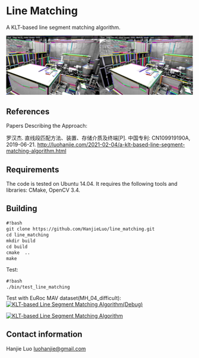 # Line Matching
A KLT-based line segment matching algorithm.

![test image](./data/line_matching_result.png)

## References ## 
Papers Describing the Approach:

罗汉杰. 直线段匹配方法、装置、存储介质及终端[P]. 中国专利: CN109919190A, 2019-06-21.
http://luohanjie.com/2021-02-04/a-klt-based-line-segment-matching-algorithm.html

## Requirements ##
The code is tested on Ubuntu 14.04. It requires the following tools and libraries: CMake, OpenCV 3.4. 

## Building ##

```
#!bash
git clone https://github.com/HanjieLuo/line_matching.git
cd line_matching
mkdir build
cd build
cmake  ..
make
```

Test:

```
#!bash
./bin/test_line_matching
```

Test with EuRoc MAV dataset(MH_04_difficult):  
[![KLT-based Line Segment Matching Algorithm(Debug)](https://res.cloudinary.com/marcomontalbano/image/upload/v1612585399/video_to_markdown/images/youtube--3i1zt2bkSZc-c05b58ac6eb4c4700831b2b3070cd403.jpg)](https://youtu.be/3i1zt2bkSZc "KLT-based Line Segment Matching Algorithm(Debug)")

[![KLT-based Line Segment Matching Algorithm](https://res.cloudinary.com/marcomontalbano/image/upload/v1612585481/video_to_markdown/images/youtube--OQyB3OdJg4w-c05b58ac6eb4c4700831b2b3070cd403.jpg)](https://youtu.be/OQyB3OdJg4w "KLT-based Line Segment Matching Algorithm")

## Contact information ##
Hanjie Luo [luohanjie@gmail.com](mailto:luohanjie@gmail.com)
